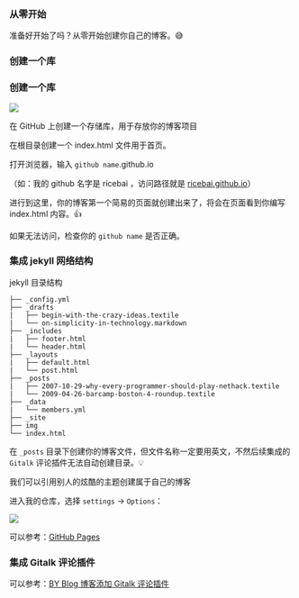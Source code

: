 
### 从零开始

准备好开始了吗？从零开始创建你自己的博客。😅

### 创建一个库
### 创建一个库

<img src="https://ricebai.github.io/img/posts/github-blog/create_repository.jpg" />

在 GitHub 上创建一个存储库，用于存放你的博客项目

在根目录创建一个 index.html 文件用于首页。

打开浏览器，输入 `github name`.github.io

（如：我的 github 名字是 ricebai ，访问路径就是 [ricebai.github.io](https://ricebai.github.io)）

进行到这里，你的博客第一个简易的页面就创建出来了，将会在页面看到你编写 index.html 内容。👍

如果无法访问，检查你的 `github name` 是否正确。

### 集成 jekyll 网络结构

jekyll 目录结构
<pre><code>├── _config.yml
├── _drafts
|   ├── begin-with-the-crazy-ideas.textile
|   └── on-simplicity-in-technology.markdown
├── _includes
|   ├── footer.html
|   └── header.html
├── _layouts
|   ├── default.html
|   └── post.html
├── _posts
|   ├── 2007-10-29-why-every-programmer-should-play-nethack.textile
|   └── 2009-04-26-barcamp-boston-4-roundup.textile
├── _data
|   └── members.yml
├── _site
├── img
└── index.html
</code></pre>

在 `_posts` 目录下创建你的博客文件，但文件名称一定要用英文，不然后续集成的 `Gitalk` 评论插件无法自动创建目录。💡

我们可以引用别人的炫酷的主题创建属于自己的博客

进入我的仓库，选择 `settings` -> `Options`：

<img src="https://ricebai.github.io/img/posts/github-blog/choose_theme.jpg" />

可以参考：[GitHub Pages](https://pages.github.com)

### 集成 Gitalk 评论插件

可以参考：[BY Blog 博客添加 Gitalk 评论插件](http://qiubaiying.top/2017/12/19/为博客添加-Gitalk-评论插件/)
